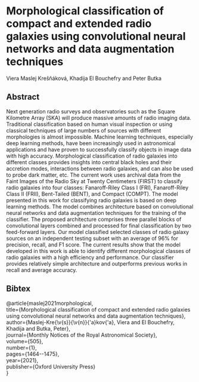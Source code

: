 # Morphological classification of compact and extended radio galaxies using convolutional neural networks and data augmentation techniques

Viera Maslej Krešňáková, Khadija El Bouchefry and Peter Butka

## Abstract
Next generation radio surveys and observatories such as the Square Kilometre Array (SKA) will produce massive amounts of radio imaging data. Traditional classification based on human visual inspection or using classical techniques of large numbers of sources with different morphologies is almost impossible.  Machine learning techniques, especially deep learning methods, have been increasingly used in astronomical applications and have proven to  successfully  classify objects in image data with high accuracy. Morphological classification of radio galaxies into different classes provides insights into central black holes and their accretion modes, interactions between radio galaxies, and can also be used  to probe dark matter, etc. The current work uses archival data from the Faint Images of the Radio Sky at Twenty Centimeters (FIRST) to classify radio galaxies into four classes: Fanaroff-Riley Class I (FRI), Fanaroff-Riley Class II (FRII), Bent-Tailed (BENT), and Compact (COMPT). The  model presented in this work for classifying radio galaxies is based on  deep learning methods. The model  combines architecture based on convolutional neural networks and data augmentation techniques for the training of the classifier. The proposed architecture comprises three parallel blocks of convolutional layers combined and processed for final classification by two feed-forward layers. Our model classified selected classes of radio galaxy sources on an independent testing subset with an average of 96% for precision, recall, and F1 score.  The current results show that the model developed in this work is able to identify different morphological classes of radio galaxies with a high efficiency and performance. Our classifier provides relatively simple architecture and outperforms previous works in recall and average accuracy.

## Bibtex
@article{maslej2021morphological, <br>
  title={Morphological classification of compact and extended radio galaxies using convolutional neural networks and data augmentation techniques}, <br>
  author={Maslej-Kre{\v{s}}{\v{n}}{\'a}kov{\'a}, Viera and El Bouchefry, Khadija and Butka, Peter}, <br>
  journal={Monthly Notices of the Royal Astronomical Society}, <br>
  volume={505}, <br>
  number={1}, <br>
  pages={1464--1475}, <br>
  year={2021},<br>
  publisher={Oxford University Press} <br>
}
